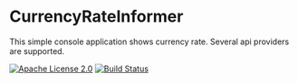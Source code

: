 # CurrencyRateInformer
This simple console application shows currency rate. Several api providers are supported.

[![Apache License 2.0](http://img.shields.io/badge/license-apache2-red.svg?style=flat-square)](http://opensource.org/licenses/Apache-2.0)
[![Build Status](https://travis-ci.org/AndreyBronin/CurrencyRateInformer.svg?branch=master)](https://travis-ci.org/AndreyBronin/CurrencyRateInformer)
